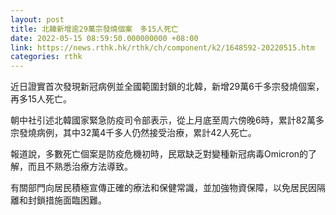 ```yaml
---
layout: post
title: 北韓新增逾29萬宗發燒個案　多15人死亡
date: 2022-05-15 08:59:50.000000000 +08:00
link: https://news.rthk.hk/rthk/ch/component/k2/1648592-20220515.htm
categories: rthk
---
```


近日證實首次發現新冠病例並全國範圍封鎖的北韓，新增29萬6千多宗發燒個案，再多15人死亡。

朝中社引述北韓國家緊急防疫司令部表示，從上月底至周六傍晚6時，累計82萬多宗發燒病例，其中32萬4千多人仍然接受治療，累計42人死亡。

報道說，多數死亡個案是防疫危機初時，民眾缺乏對變種新冠病毒Omicron的了解，而且不熟悉治療方法導致。

有關部門向居民積極宣傳正確的療法和保健常識，並加強物資保障，以免居民因隔離和封鎖措施面臨困難。
